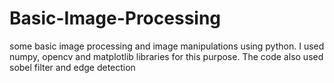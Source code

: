 # Basic-Image-Processing
some basic image processing and image manipulations using python. I used numpy, opencv and matplotlib libraries for this purpose. The code also used sobel filter and edge detection
